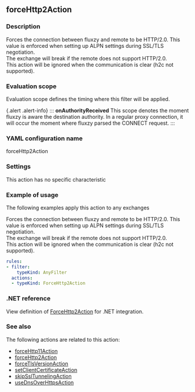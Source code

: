 ## forceHttp2Action

### Description

Forces the connection between fluxzy and remote to be HTTP/2.0. This value is enforced when setting up ALPN settings during SSL/TLS negotiation. <br/>The exchange will break if the remote does not support HTTP/2.0. <br/>This action will be ignored when the communication is clear (h2c not supported).

### Evaluation scope

Evaluation scope defines the timing where this filter will be applied. 

{.alert .alert-info}
:::
**onAuthorityReceived** This scope denotes the moment fluxzy is aware the destination authority. In a regular proxy connection, it will occur the moment where fluxzy parsed the CONNECT request.
:::

### YAML configuration name

forceHttp2Action

### Settings

This action has no specific characteristic

### Example of usage

The following examples apply this action to any exchanges

Forces the connection between fluxzy and remote to be HTTP/2.0. This value is enforced when setting up ALPN settings during SSL/TLS negotiation. <br/>The exchange will break if the remote does not support HTTP/2.0. <br/>This action will be ignored when the communication is clear (h2c not supported).

```yaml
rules:
- filter:
    typeKind: AnyFilter
  actions:
  - typeKind: ForceHttp2Action
```



### .NET reference

View definition of [ForceHttp2Action](https://docs.fluxzy.io/api/Fluxzy.Rules.Actions.ForceHttp2Action.html) for .NET integration.

### See also

The following actions are related to this action: 

 - [forceHttp11Action](forceHttp11Action)
 - [forceHttp2Action](forceHttp2Action)
 - [forceTlsVersionAction](forceTlsVersionAction)
 - [setClientCertificateAction](setClientCertificateAction)
 - [skipSslTunnelingAction](skipSslTunnelingAction)
 - [useDnsOverHttpsAction](useDnsOverHttpsAction)

